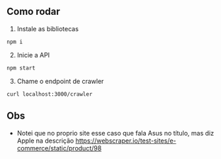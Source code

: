 ## Como rodar

1. Instale as bibliotecas

```
npm i
```

2. Inicie a API

```
npm start
```

3. Chame o endpoint de crawler

```
curl localhost:3000/crawler
```

## Obs

- Notei que no proprio site esse caso que fala Asus no título, mas diz Apple na descrição
  https://webscraper.io/test-sites/e-commerce/static/product/98
